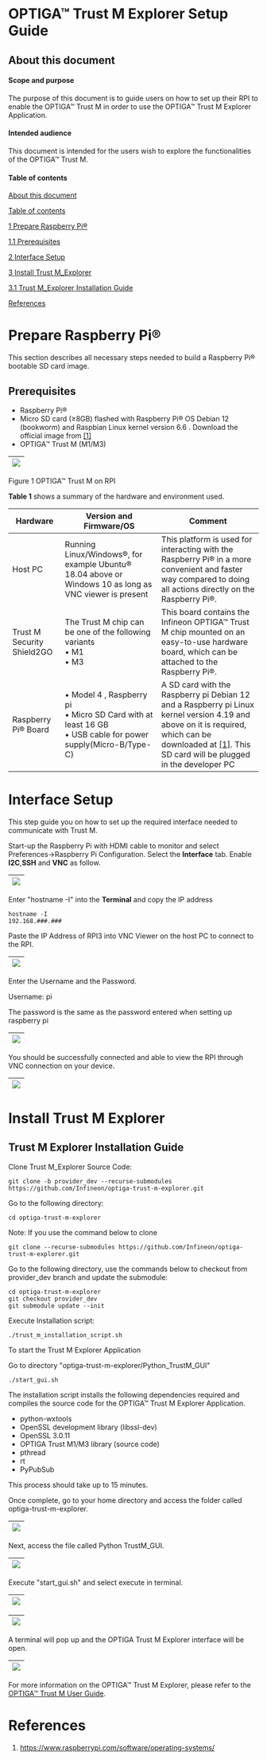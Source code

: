 # **OPTIGA™ Trust M Explorer Setup Guide**

## About this document

#### Scope and purpose

The purpose of this document is to guide users on how to set up their RPI to enable the OPTIGA™ Trust M in order to use the OPTIGA™ Trust M Explorer Application.

#### Intended audience

This document is intended for the users wish to explore the functionalities of the OPTIGA™ Trust M.

#### Table of contents

[About this document ](#about-this-document)

[Table of contents](#table-of-contents)

[1 Prepare Raspberry Pi®](#prepare-raspberry-pi®)

[1.1 Prerequisites](#prerequisites)

[2 Interface Setup](#interface-setup)

[3 Install Trust M_Explorer](#install-trust-m-explorer)

[3.1 Trust M_Explorer Installation Guide](#trust-m-explorer-installation-guide)

[References](#references)



# Prepare Raspberry Pi® 

This section describes all necessary steps needed to build a Raspberry Pi® bootable SD card image.

## Prerequisites 

-   Raspberry Pi®
-   Micro SD card (≥8GB) flashed with Raspberry Pi® OS Debian 12 (bookworm) and Raspbian Linux kernel version 6.6 . Download the official image from [[1]](#references)
-   OPTIGA™ Trust M  (M1/M3)

| ![](images/Setup/HardwareSetup.png) |
| ------------------------------------ |

Figure 1 OPTIGA™ Trust M on RPI 

**Table 1** shows a summary of the hardware and environment used.

| Hardware                   | Version   and Firmware/OS                                    | Comment                                                      |
| -------------------------- | ------------------------------------------------------------ | ------------------------------------------------------------ |
| Host  PC                   | Running Linux/Windows®, for example Ubuntu® 18.04 above or Windows 10 as long as VNC viewer is present | This  platform is used for interacting with  the Raspberry Pi® in a more convenient and faster way compared to doing all  actions directly on the Raspberry Pi®. |
| Trust M Security Shield2GO | The Trust M chip can be one of the following variants  <br />• M1  <br />• M3 | This  board contains the Infineon OPTIGA™ Trust M chip mounted on an  easy-to-use hardware board, which can be attached to the Raspberry Pi®. |
| Raspberry  Pi® Board       | •  Model 4 , Raspberry pi<br />•  Micro SD Card with at least 16 GB<br />•  USB cable for power supply(Micro-B/Type-C) | A SD  card with the Raspberry pi Debian 12 and a Raspberry pi Linux kernel version 4.19 and above on it is required, which can be downloaded at [[1]](#_References). This SD card will be  plugged in the developer PC |



# Interface Setup

This step guide you on how to set up the required interface needed to communicate with Trust M.

Start-up the Raspberry Pi with HDMI cable to monitor and select Preferences->Raspberry Pi Configuration. Select the **Interface** tab. Enable **I2C**,**SSH** and **VNC** as follow.

| ![](images/Setup/raspi-preference.png) |
| ------------------------------- |

[^Figure 2]: RPI Home Screen on monitor

 Enter "hostname -I" into the **Terminal** and copy the IP address

```
hostname -I       
192.168.###.###
```

Paste the IP Address of RPI3 into VNC Viewer on the host PC to connect to the RPI.

| ![](images/Setup/VNCViewer.png) |
| ------------------------------------------------------ |

[^Figure 3]: VNC Viewer Connection Screen

Enter the Username and the Password.

Username: pi

The password is the same as the password entered when setting up raspberry pi

| ![](images/Setup/VNCViewerUserPass.png) |
| ------------------------------------------------------------ |

[^Figure 4]: VNC Viewer Authentication Menu

You should be successfully connected and able to view the RPI through VNC connection on your device.

| ![](images/Setup/RPIHomeScreen_VNC.png) |
| ------------------------------------------------------------ |

[^Figure 5]: RPI Home Screen on VNC Viewer



# Install Trust M Explorer 

## Trust M Explorer Installation Guide

Clone Trust M_Explorer Source Code:  

```
git clone -b provider_dev --recurse-submodules https://github.com/Infineon/optiga-trust-m-explorer.git

```

Go to the following directory:

```
cd optiga-trust-m-explorer
```

Note: If you use  the command below to clone

```
git clone --recurse-submodules https://github.com/Infineon/optiga-trust-m-explorer.git

```

Go to the following directory, use the commands below to checkout from provider_dev branch and update the submodule:

```
cd optiga-trust-m-explorer
git checkout provider_dev
git submodule update --init
```

Execute Installation script:

```
./trust_m_installation_script.sh
```

To start the Trust M Explorer Application

Go to directory "optiga-trust-m-explorer/Python_TrustM_GUI"

```
./start_gui.sh
```

The installation script installs the following dependencies required and compiles the source code for the OPTIGA™ Trust M Explorer Application.

-   python-wxtools
-   OpenSSL development library (libssl-dev)
-   OpenSSL 3.0.11
-   OPTIGA Trust M1/M3 library (source code)
-   pthread
-   rt
-   PyPubSub

This process should take up to 15 minutes.

Once complete, go to your home directory and access the folder called optiga-trust-m-explorer.

| ![](images/Setup/trustm_explorer.png) |
| -------------------------------------- |

[^Figure 6]: Trust M Explorer File Directory

Next, access the file called Python TrustM_GUI.

| ![](images/Setup/pythongui.png) |
| :------------------------------- |

[^Figure 7]: Python Trust M GUI File Directory

Execute "start_gui.sh" and select execute in terminal.

| ![](images/Setup/start_gui.png) |
| -------------------------------- |

[^Figure 8]: Selecting start_gui.sh

| ![](images/Setup/execute.png) |
| ------------------------------ |

[^Figure 9]: Executing start_gui.sh in terminal

A terminal will pop up and the OPTIGA Trust M Explorer interface will be open.

| ![](images/Setup/MainScreen.png) |
| ------------------------------------------------------- |

[^Figure 10]: Home Screen of OPTIGA Trust M Explorer

For more information on the OPTIGA™ Trust M Explorer, please refer to the [OPTIGA™ Trust M User Guide](./User%20Guide.md).

# References

1.  https://www.raspberrypi.com/software/operating-systems/
